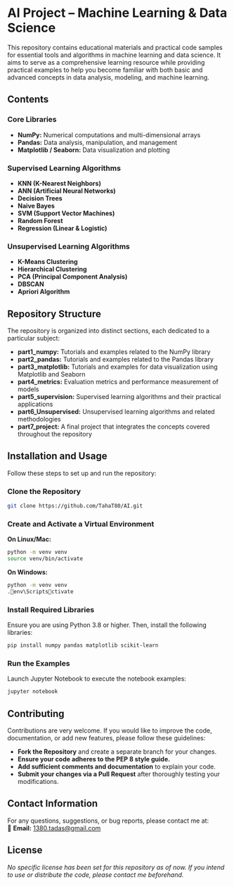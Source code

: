 # AI Project – Machine Learning & Data Science

This repository contains educational materials and practical code samples for essential tools and algorithms in machine learning and data science. It aims to serve as a comprehensive learning resource while providing practical examples to help you become familiar with both basic and advanced concepts in data analysis, modeling, and machine learning.

## Contents

### Core Libraries
- **NumPy:** Numerical computations and multi-dimensional arrays  
- **Pandas:** Data analysis, manipulation, and management  
- **Matplotlib / Seaborn:** Data visualization and plotting

### Supervised Learning Algorithms
- **KNN (K-Nearest Neighbors)**
- **ANN (Artificial Neural Networks)**
- **Decision Trees**
- **Naive Bayes**
- **SVM (Support Vector Machines)**
- **Random Forest**
- **Regression (Linear & Logistic)**

### Unsupervised Learning Algorithms
- **K-Means Clustering**
- **Hierarchical Clustering**
- **PCA (Principal Component Analysis)**
- **DBSCAN**
- **Apriori Algorithm**

## Repository Structure
The repository is organized into distinct sections, each dedicated to a particular subject:

- **part1_numpy:** Tutorials and examples related to the NumPy library  
- **part2_pandas:** Tutorials and examples related to the Pandas library  
- **part3_matplotlib:** Tutorials and examples for data visualization using Matplotlib and Seaborn  
- **part4_metrics:** Evaluation metrics and performance measurement of models  
- **part5_supervision:** Supervised learning algorithms and their practical applications  
- **part6_Unsupervised:** Unsupervised learning algorithms and related methodologies  
- **part7_project:** A final project that integrates the concepts covered throughout the repository

## Installation and Usage

Follow these steps to set up and run the repository:

### Clone the Repository
```bash
git clone https://github.com/TahaT80/AI.git
```

### Create and Activate a Virtual Environment

**On Linux/Mac:**
```bash
python -m venv venv
source venv/bin/activate
```

**On Windows:**
```bash
python -m venv venv
.env\Scriptsctivate
```

### Install Required Libraries
Ensure you are using Python 3.8 or higher. Then, install the following libraries:
```bash
pip install numpy pandas matplotlib scikit-learn
```

### Run the Examples
Launch Jupyter Notebook to execute the notebook examples:
```bash
jupyter notebook
```

## Contributing

Contributions are very welcome. If you would like to improve the code, documentation, or add new features, please follow these guidelines:

- **Fork the Repository** and create a separate branch for your changes.
- **Ensure your code adheres to the PEP 8 style guide.**
- **Add sufficient comments and documentation** to explain your code.
- **Submit your changes via a Pull Request** after thoroughly testing your modifications.

## Contact Information

For any questions, suggestions, or bug reports, please contact me at:  
📧 **Email:** [1380.tadas@gmail.com](mailto:1380.tadas@gmail.com)

## License

_No specific license has been set for this repository as of now. If you intend to use or distribute the code, please contact me beforehand._
